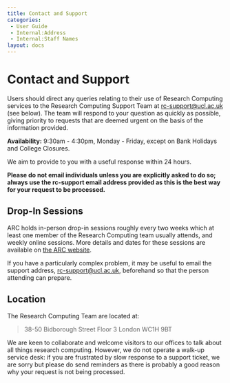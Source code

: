 ```yaml
---
title: Contact and Support
categories:
 - User Guide
 - Internal:Address
 - Internal:Staff Names
layout: docs
---
```


# Contact and Support

Users should direct any queries relating to their use of Research
Computing services to the Research Computing Support Team at 
<rc-support@ucl.ac.uk> (see below). The team will respond to your question as
quickly as possible, giving priority to requests that are deemed urgent
on the basis of the information provided.

**Availability:** 9:30am - 4:30pm, Monday - Friday, except on Bank
Holidays and College Closures.

We aim to provide to you with a useful response within 24 hours.

**Please do not email individuals unless you are explicitly asked to do
so; always use the rc-support email address provided as this is the best way for your request to be processed.**

## Drop-In Sessions

ARC holds in-person drop-in sessions roughly every two weeks which at least one member of the Research Computing team usually attends, and weekly online sessions. More details and dates for these sessions are available on [the ARC website](https://www.ucl.ac.uk/arc/community-events/drop-sessions).

If you have a particularly complex problem, it may be useful to email the support address, <rc-support@ucl.ac.uk>, beforehand so that the person attending can prepare.

## Location

The Research Computing Team are located at:

> 38-50 Bidborough Street
> Floor 3
> London
> WC1H 9BT

We are keen to collaborate and welcome visitors to our offices to talk about all things research computing.
However, we do not operate a walk-up service desk: if you are frustrated by slow response to a support ticket, we are sorry but please do send reminders as there is probably a good reason why your request is not being processed.

